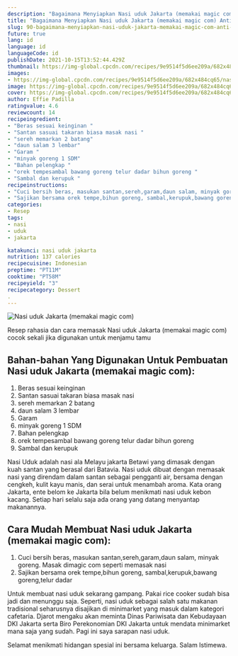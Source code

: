 ```yaml
---
description: "Bagaimana Menyiapkan Nasi uduk Jakarta (memakai magic com) Anti Gagal"
title: "Bagaimana Menyiapkan Nasi uduk Jakarta (memakai magic com) Anti Gagal"
slug: 90-bagaimana-menyiapkan-nasi-uduk-jakarta-memakai-magic-com-anti-gagal
future: true
lang: id
language: id
languageCode: id
publishDate: 2021-10-15T13:52:44.429Z 
thumbnail: https://img-global.cpcdn.com/recipes/9e9514f5d6ee209a/682x484cq65/nasi-uduk-jakarta-memakai-magic-com-foto-resep-utama.png
images:
- https://img-global.cpcdn.com/recipes/9e9514f5d6ee209a/682x484cq65/nasi-uduk-jakarta-memakai-magic-com-foto-resep-utama.png
image: https://img-global.cpcdn.com/recipes/9e9514f5d6ee209a/682x484cq65/nasi-uduk-jakarta-memakai-magic-com-foto-resep-utama.png
cover: https://img-global.cpcdn.com/recipes/9e9514f5d6ee209a/682x484cq65/nasi-uduk-jakarta-memakai-magic-com-foto-resep-utama.png
author: Effie Padilla
ratingvalue: 4.6
reviewcount: 14
recipeingredient:
- "Beras sesuai keinginan "
- "Santan sasuai takaran biasa masak nasi "
- "sereh memarkan 2 batang"
- "daun salam 3 lembar"
- "Garam "
- "minyak goreng 1 SDM"
- "Bahan pelengkap "
- "orek tempesambal bawang goreng telur dadar bihun goreng "
- "Sambal dan kerupuk "
recipeinstructions:
- "Cuci bersih beras, masukan santan,sereh,garam,daun salam, minyak goreng. Masak dimagic com seperti memasak nasi"
- "Sajikan bersama orek tempe,bihun goreng, sambal,kerupuk,bawang goreng,telur dadar"
categories:
- Resep
tags:
- nasi
- uduk
- jakarta

katakunci: nasi uduk jakarta 
nutrition: 137 calories
recipecuisine: Indonesian
preptime: "PT11M"
cooktime: "PT58M"
recipeyield: "3"
recipecategory: Dessert
. 
---
```



![Nasi uduk Jakarta (memakai magic com)](https://img-global.cpcdn.com/recipes/9e9514f5d6ee209a/682x484cq65/nasi-uduk-jakarta-memakai-magic-com-foto-resep-utama.png)

Resep rahasia dan cara memasak  Nasi uduk Jakarta (memakai magic com) cocok sekali jika digunakan untuk menjamu tamu

<!--inarticleads1-->

## Bahan-bahan Yang Digunakan Untuk Pembuatan Nasi uduk Jakarta (memakai magic com):

1. Beras sesuai keinginan 
1. Santan sasuai takaran biasa masak nasi 
1. sereh memarkan 2 batang
1. daun salam 3 lembar
1. Garam 
1. minyak goreng 1 SDM
1. Bahan pelengkap 
1. orek tempesambal bawang goreng telur dadar bihun goreng 
1. Sambal dan kerupuk 

Nasi Uduk adalah nasi ala Melayu jakarta Betawi yang dimasak dengan kuah santan yang berasal dari Batavia. Nasi uduk dibuat dengan memasak nasi yang direndam dalam santan sebagai pengganti air, bersama dengan cengkeh, kulit kayu manis, dan serai untuk menambah aroma. Kata orang Jakarta, ente belom ke Jakarta bila belum menikmati nasi uduk kebon kacang. Setiap hari selalu saja ada orang yang datang menyantap makanannya. 

<!--inarticleads2-->

## Cara Mudah Membuat Nasi uduk Jakarta (memakai magic com):

1. Cuci bersih beras, masukan santan,sereh,garam,daun salam, minyak goreng. Masak dimagic com seperti memasak nasi
1. Sajikan bersama orek tempe,bihun goreng, sambal,kerupuk,bawang goreng,telur dadar


Untuk membuat nasi uduk sekarang gampang. Pakai rice cooker sudah bisa jadi dan menunggu saja. Seperti, nasi uduk sebagai salah satu makanan tradisional seharusnya disajikan di minimarket yang masuk dalam kategori cafetaria. Djarot mengaku akan meminta Dinas Pariwisata dan Kebudayaan DKI Jakarta serta Biro Perekonomian DKI Jakarta untuk mendata minimarket mana saja yang sudah. Pagi ini saya sarapan nasi uduk. 

Selamat menikmati hidangan spesial ini bersama keluarga. Salam Istimewa.
